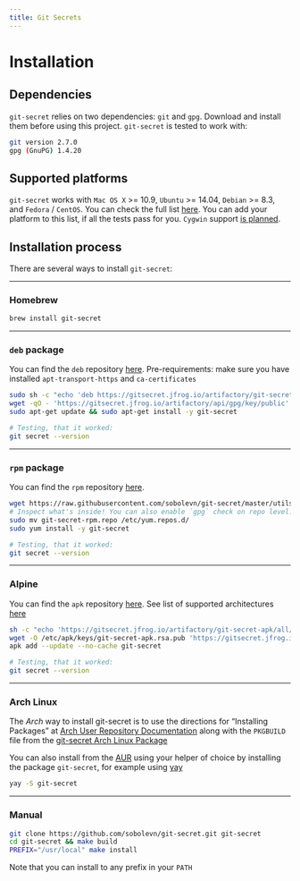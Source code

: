 ```yaml
---
title: Git Secrets
---
```

<script type="text/javascript">(function(w,s){var e=document.createElement("script");e.type="text/javascript";e.async=true;e.src="https://cdn.pagesense.io/js/webally/f2527eebee974243853bcd47b32631f4.js";var x=document.getElementsByTagName("script")[0];x.parentNode.insertBefore(e,x);})(window,"script");</script>

# Installation

## Dependencies

`git-secret` relies on two dependencies: `git` and `gpg`. Download and install them before using this project. `git-secret` is tested to work with:

```sh
git version 2.7.0
gpg (GnuPG) 1.4.20
```

## Supported platforms

`git-secret` works with `Mac OS X` >= 10.9, `Ubuntu` >= 14.04, `Debian` >= 8.3, and `Fedora` / `CentOS`. You can check the full list [here](https://github.com/sobolevn/git-secret/blob/master/.github/workflows/test.yml). You can add your platform to this list, if all the tests pass for you. `Cygwin` support [is planned](https://github.com/sobolevn/git-secret/issues/40).

## Installation process

There are several ways to install `git-secret`:

___

### Homebrew

```sh
brew install git-secret
```

___

### `deb` package

You can find the `deb` repository [here](https://gitsecret.jfrog.io/artifactory/git-secret-deb/). Pre-requirements: make sure you have installed `apt-transport-https` and `ca-certificates`

```sh
sudo sh -c "echo 'deb https://gitsecret.jfrog.io/artifactory/git-secret-deb git-secret main' >> /etc/apt/sources.list"
wget -qO - 'https://gitsecret.jfrog.io/artifactory/api/gpg/key/public' | sudo apt-key add -
sudo apt-get update && sudo apt-get install -y git-secret

# Testing, that it worked:
git secret --version
```

___

### `rpm` package

You can find the `rpm` repository [here](https://gitsecret.jfrog.io/artifactory/git-secret-rpm/).

```sh
wget https://raw.githubusercontent.com/sobolevn/git-secret/master/utils/rpm/git-secret.repo -O git-secret-rpm.repo
# Inspect what's inside! You can also enable `gpg` check on repo level.
sudo mv git-secret-rpm.repo /etc/yum.repos.d/
sudo yum install -y git-secret

# Testing, that it worked:
git secret --version
```

___

### Alpine

You can find the `apk` repository [here](https://gitsecret.jfrog.io/artifactory/git-secret-apk/). See list of supported architectures [here](https://github.com/sobolevn/git-secret/blob/master/utils/apk/meta.sh)

```sh
sh -c "echo 'https://gitsecret.jfrog.io/artifactory/git-secret-apk/all/main'" >> /etc/apk/repositories
wget -O /etc/apk/keys/git-secret-apk.rsa.pub 'https://gitsecret.jfrog.io/artifactory/api/security/keypair/public/repositories/git-secret-apk'
apk add --update --no-cache git-secret

# Testing, that it worked:
git secret --version

```

___

### Arch Linux

The _Arch_ way to install git-secret is to use the directions for “Installing Packages” at [Arch User Repository Documentation](https://wiki.archlinux.org/index.php/Arch_User_Repository#Installing_packages) along with the `PKGBUILD` file from the [git-secret Arch Linux Package](https://aur.archlinux.org/packages/git-secret/)

You can also install from the [AUR](https://aur.archlinux.org/) using your helper of choice by installing the package `git-secret`, for example using [yay](https://github.com/Jguer/yay)

```sh
yay -S git-secret
```

___

### Manual

```sh
git clone https://github.com/sobolevn/git-secret.git git-secret
cd git-secret && make build
PREFIX="/usr/local" make install
```

Note that you can install to any prefix in your `PATH`